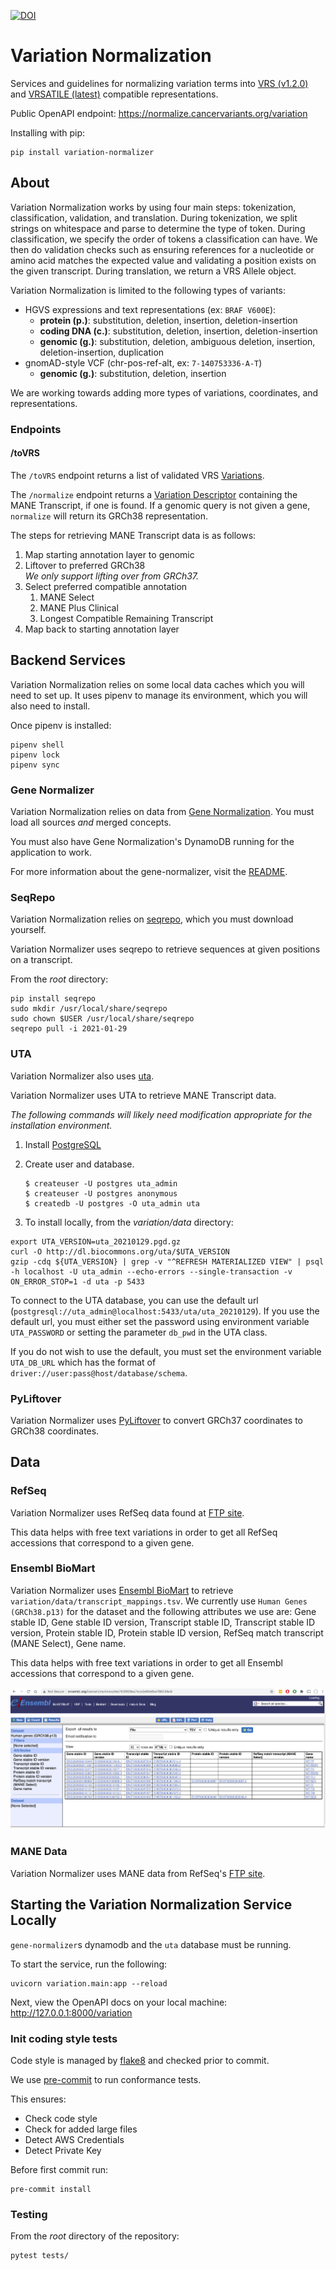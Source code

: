 [![DOI](https://zenodo.org/badge/DOI/10.5281/zenodo.5894937.svg)](https://doi.org/10.5281/zenodo.5894937)

# Variation Normalization

Services and guidelines for normalizing variation terms into [VRS (v1.2.0)](https://vrs.ga4gh.org/en/1.2.0) and [VRSATILE (latest)](https://vrsatile.readthedocs.io/en/latest/) compatible representations.

Public OpenAPI endpoint: https://normalize.cancervariants.org/variation

Installing with pip:

```commandline
pip install variation-normalizer
```

## About
Variation Normalization works by using four main steps: tokenization, classification, validation, and translation. During tokenization, we split strings on whitespace and parse to determine the type of token. During classification, we specify the order of tokens a classification can have. We then do validation checks such as ensuring references for a nucleotide or amino acid matches the expected value and validating a position exists on the given transcript. During translation, we return a VRS Allele object.

Variation Normalization is limited to the following types of variants:
* HGVS expressions and text representations (ex: `BRAF V600E`):
  * **protein (p.)**: substitution, deletion, insertion, deletion-insertion
  * **coding DNA (c.)**: substitution, deletion, insertion, deletion-insertion
  * **genomic (g.)**: substitution, deletion, ambiguous deletion, insertion, deletion-insertion, duplication
* gnomAD-style VCF (chr-pos-ref-alt, ex: `7-140753336-A-T`)
  * **genomic (g.)**: substitution, deletion, insertion

We are working towards adding more types of variations, coordinates, and representations.

### Endpoints
#### /toVRS
The `/toVRS` endpoint returns a list of validated VRS [Variations](https://vrs.ga4gh.org/en/1.2.0/terms_and_model.html#variation).

The `/normalize` endpoint returns a [Variation Descriptor](https://vrsatile.readthedocs.io/en/latest/value_object_descriptor/vod_index.html#variation-descriptor) containing the MANE Transcript, if one is found. If a genomic query is not given a gene, `normalize` will return its GRCh38 representation.

The steps for retrieving MANE Transcript data is as follows:
1. Map starting annotation layer to genomic
2. Liftover to preferred GRCh38\
    *We only support lifting over from GRCh37.*
3. Select preferred compatible annotation
    1. MANE Select
    2. MANE Plus Clinical
    3. Longest Compatible Remaining Transcript
4. Map back to starting annotation layer

## Backend Services

Variation Normalization relies on some local data caches which you will need to set up. It uses pipenv to manage its environment, which you will also need to install.

Once pipenv is installed:
```commandline
pipenv shell
pipenv lock
pipenv sync
```

### Gene Normalizer

Variation Normalization relies on data from [Gene Normalization](https://github.com/cancervariants/gene-normalization). You must load all sources _and_ merged concepts.

You must also have Gene Normalization's DynamoDB running for the application to work. 

For more information about the gene-normalizer, visit the [README](https://github.com/cancervariants/gene-normalization/blob/main/README.md).

### SeqRepo
Variation Normalization relies on [seqrepo](https://github.com/biocommons/biocommons.seqrepo), which you must download yourself.

Variation Normalizer uses seqrepo to retrieve sequences at given positions on a transcript. 

From the _root_ directory:
```
pip install seqrepo
sudo mkdir /usr/local/share/seqrepo
sudo chown $USER /usr/local/share/seqrepo
seqrepo pull -i 2021-01-29
```

### UTA
Variation Normalizer also uses [uta](https://github.com/biocommons/uta).

Variation Normalizer uses UTA to retrieve MANE Transcript data.

_The following commands will likely need modification appropriate for the installation environment._
1. Install [PostgreSQL](https://www.postgresql.org/)
2. Create user and database.

    ```
    $ createuser -U postgres uta_admin
    $ createuser -U postgres anonymous
    $ createdb -U postgres -O uta_admin uta
    ```

3. To install locally, from the _variation/data_ directory:
```
export UTA_VERSION=uta_20210129.pgd.gz
curl -O http://dl.biocommons.org/uta/$UTA_VERSION
gzip -cdq ${UTA_VERSION} | grep -v "^REFRESH MATERIALIZED VIEW" | psql -h localhost -U uta_admin --echo-errors --single-transaction -v ON_ERROR_STOP=1 -d uta -p 5433
```

To connect to the UTA database, you can use the default url (`postgresql://uta_admin@localhost:5433/uta/uta_20210129`). If you use the default url, you must either set the password using environment variable `UTA_PASSWORD` or setting the parameter `db_pwd` in the UTA class.

If you do not wish to use the default, you must set the environment variable `UTA_DB_URL` which has the format of `driver://user:pass@host/database/schema`.

### PyLiftover

Variation Normalizer uses [PyLiftover](https://github.com/konstantint/pyliftover) to convert GRCh37 coordinates to GRCh38 coordinates.

## Data

### RefSeq

Variation Normalizer uses RefSeq data found at [FTP site](https://ftp.ncbi.nlm.nih.gov/refseq/H_sapiens/RefSeqGene/LRG_RefSeqGene).

This data helps with free text variations in order to get all RefSeq accessions that correspond to a given gene.

### Ensembl BioMart
Variation Normalizer uses [Ensembl BioMart](http://www.ensembl.org/biomart/martview) to retrieve `variation/data/transcript_mappings.tsv`. We currently use `Human Genes (GRCh38.p13)` for the dataset and the following attributes we use are: Gene stable ID, Gene stable ID version, Transcript stable ID, Transcript stable ID version, Protein stable ID, Protein stable ID version, RefSeq match transcript (MANE Select), Gene name. 

This data helps with free text variations in order to get all Ensembl accessions that correspond to a given gene.

![image](biomart.png)

### MANE Data

Variation Normalizer uses MANE data from RefSeq's [FTP site](https://ftp.ncbi.nlm.nih.gov/refseq/MANE/MANE_human/current/). 

## Starting the Variation Normalization Service Locally
`gene-normalizer`s dynamodb and the `uta` database must be running.

To start the service, run the following:

```commandline
uvicorn variation.main:app --reload
```

Next, view the OpenAPI docs on your local machine:
http://127.0.0.1:8000/variation

### Init coding style tests
Code style is managed by [flake8](https://github.com/PyCQA/flake8) and checked prior to commit.

We use [pre-commit](https://pre-commit.com/#usage) to run conformance tests.

This ensures:

* Check code style
* Check for added large files
* Detect AWS Credentials
* Detect Private Key

Before first commit run:

```
pre-commit install
```

### Testing
From the _root_ directory of the repository:
```
pytest tests/
```
